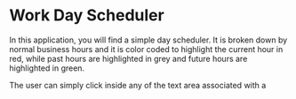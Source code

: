 # Work Day Scheduler

In this application, you will find a simple day scheduler. It is broken down by normal business hours and it is color coded to highlight the current hour in red, while past hours are highlighted in grey and future hours are highlighted in green.

The user can simply click inside any of the text area associated with a 